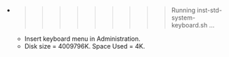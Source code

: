* >>>>>>>>> Running inst-std-system-keyboard.sh ...
  * Insert keyboard menu in Administration.
  * Disk size = 4009796K. Space Used = 4K.
